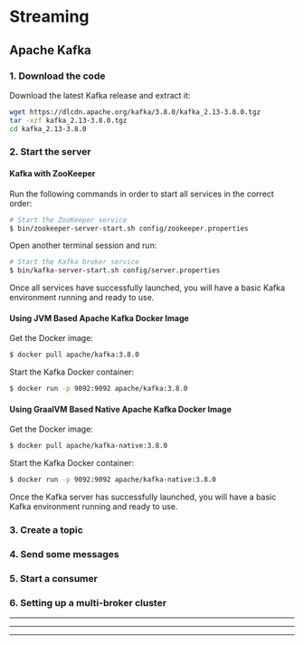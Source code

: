 # Streaming

## Apache Kafka

### 1. Download the code
  Download the latest Kafka release and extract it:
  ```sh
  wget https://dlcdn.apache.org/kafka/3.8.0/kafka_2.13-3.8.0.tgz
  tar -xzf kafka_2.13-3.8.0.tgz
  cd kafka_2.13-3.8.0
  ```
### 2. Start the server
  #### Kafka with ZooKeeper
  Run the following commands in order to start all services in the correct order:
  ```sh
  # Start the ZooKeeper service
  $ bin/zookeeper-server-start.sh config/zookeeper.properties
  ```
  Open another terminal session and run:
  ```sh
  # Start the Kafka broker service
  $ bin/kafka-server-start.sh config/server.properties
  ```
  Once all services have successfully launched, you will have a basic Kafka environment running and ready to use.

#### Using JVM Based Apache Kafka Docker Image
Get the Docker image:
```sh
$ docker pull apache/kafka:3.8.0
```

Start the Kafka Docker container:
```sh
$ docker run -p 9092:9092 apache/kafka:3.8.0
```

#### Using GraalVM Based Native Apache Kafka Docker Image
Get the Docker image:
```sh
$ docker pull apache/kafka-native:3.8.0
```

Start the Kafka Docker container:
```sh
$ docker run -p 9092:9092 apache/kafka-native:3.8.0
```
Once the Kafka server has successfully launched, you will have a basic Kafka environment running and ready to use.

### 3. Create a topic

### 4. Send some messages

### 5. Start a consumer

### 6. Setting up a multi-broker cluster

---
---
---
